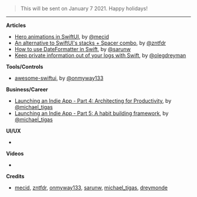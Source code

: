 > This will be sent on January 7 2021. Happy holidays!
---

**Articles**

* [Hero animations in SwiftUI](https://swiftwithmajid.com/2020/12/17/hero-animations-in-swiftui/), by [@mecid](https://twitter.com/mecid)
* [An alternative to SwiftUI's stacks + Spacer combo](https://fivestars.blog/swiftui/stack-spacer-alternatives.html), by [@zntfdr](https://twitter.com/zntfdr)
* [How to use DateFormatter in Swift](https://sarunw.com/posts/how-to-use-dateformatter/), by [@sarunw](https://twitter.com/sarunw)
* [Keep private information out of your logs with Swift](https://olegdreyman.medium.com/keep-private-information-out-of-your-logs-with-swift-bbd2fbcd9a40), by [@olegdreyman](https://twitter.com/olegdreyman)

**Tools/Controls**

* [awesome-swiftui](https://github.com/onmyway133/awesome-swiftui), by [@onmyway133](https://twitter.com/onmyway133)

**Business/Career**
* [Launching an Indie App - Part 4: Architecting for Productivity](https://heyimakeapps.com/blog/launching-an-indie-app-part-4-architecting-for-productivity), by [@michael_tigas](https://twitter.com/michael_tigas)
* [Launching an Indie App - Part 5: A habit building framework](https://heyimakeapps.com/blog/launching-an-indie-app-part-5-a-habit-building-framework), by [@michael_tigas](https://twitter.com/michael_tigas)

**UI/UX**

* 

**Videos**

* 

**Credits**

* [mecid](https://github.com/mecid), [zntfdr](https://github.com/zntfdr), [onmyway133](https://github.com/onmyway133), [sarunw](https://github.com/sarunw), [michael_tigas](https://github.com/teeeeeegz), [dreymonde](https://github.com/dreymonde)
